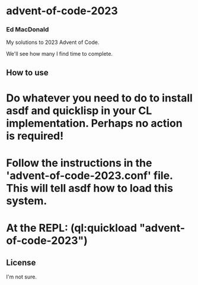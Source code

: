 # advent-of-code-2023
### Ed MacDonald

My solutions to 2023 Advent of Code.

We'll see how many I find time to complete.

## How to use

# Do whatever you need to do to install asdf and quicklisp in your CL implementation. Perhaps no action is required!
# Follow the instructions in the 'advent-of-code-2023.conf' file. This will tell asdf how to load this system.
# At the REPL: (ql:quickload "advent-of-code-2023")

## License

I'm not sure.

